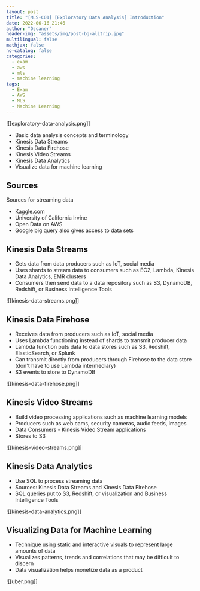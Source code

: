 ```yaml
---
layout: post
title: "[MLS-C01] [Exploratory Data Analysis] Introduction"
date: 2022-06-16 21:46
author: "Oscaner"
header-img: "assets/img/post-bg-alitrip.jpg"
multilingual: false
mathjax: false
no-catalog: false
categories:
  - exam
  - aws
  - mls
  - machine learning
tags:
  - Exam
  - AWS
  - MLS
  - Machine Learning
---
```


![[exploratory-data-analysis.png]]

- Basic data analysis concepts and terminology
- Kinesis Data Streams
- Kinesis Data Firehose
- Kinesis Video Streams
- Kinesis Data Analytics
- Visualize data for machine learning

## Sources

Sources for streaming data

- Kaggle.com
- University of California Irvine
- Open Data on AWS
- Google big query also gives access to data sets

## Kinesis Data Streams

- Gets data from data producers such as IoT, social media
- Uses shards to stream data to consumers such as EC2, Lambda, Kinesis Data Analytics, EMR clusters
- Consumers then send data to a data repository such as S3, DynamoDB, Redshift, or Business Intelligence Tools

![[kinesis-data-streams.png]]

## Kinesis Data Firehose

- Receives data from producers such as IoT, social media
- Uses Lambda functioning instead of shards to transmit producer data
- Lambda function puts data to data stores such as S3, Redshift, ElasticSearch, or Splunk
- Can transmit directly from producers through Firehose to the data store (don't have to use Lambda intermediary)
- S3 events to store to DynamoDB

![[kinesis-data-firehose.png]]

## Kinesis Video Streams

- Build video processing applications such as machine learning models
- Producers such as web cams, security cameras, audio feeds, images
- Data Consumers - Kinesis Video Stream applications
- Stores to S3

![[kinesis-video-streams.png]]

## Kinesis Data Analytics

- Use SQL to process streaming data
- Sources: Kinesis Data Streams and Kinesis Data Firehose
- SQL queries put to S3, Redshift, or visualization and Business Intelligence Tools

![[kinesis-data-analytics.png]]

## Visualizing Data for Machine Learning

- Technique using static and interactive visuals to represent large amounts of data
- Visualizes patterns, trends and correlations that may be difficult to discern
- Data visualization helps monetize data as a product

![[uber.png]]

